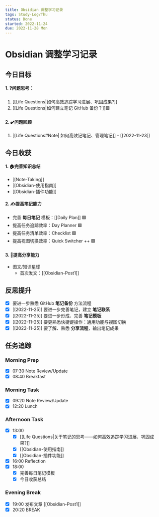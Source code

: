```yaml
---
title: Obsidian 调整学习记录
tags: Study-Log/Thu
status: Done
started: 2022-11-24
due: 2022-11-28 Mon
---
```

# Obsidian 调整学习记录
## 今日目标
#### 1. ❓问题思考：
1. [[Life Questions|如何高效追踪学习进展、巩固成果?]] 
2. [[Life Questions|如何建立笔记 GitHub 备份？]]🟩
#### 2. ✔️问题回顾
1. [[Life Questions#Note| 如何高效记笔记、管理笔记]] - [[2022-11-23]]
## 今日收获
#### 1. 🏠完善知识总结
- [[Note-Taking]]
- [[Obsidian-使用指南]]
- [[Obsidian-插件功能]]
#### 2. ✍️提高笔记能力
- 完善 **每日笔记** 模板：[[Daily Plan]] 🟩
- 提高任务追踪效率：Day Planner 🟩
- 提高任务清单效率：Checklist 🟩
- 提高视图切换效率：Quick Switcher ++ 🟩
#### 3. 👯提高分享能力
- 图文/知识星球 
	- 首次发文：[[Obsidian-Post1]]
## 反思提升 
- [x] 要进一步熟悉 GitHub **笔记备份** 方法流程 
- [x] [[2022-11-25]] 要进一步完善笔记，建立 **笔记联系**
- [x] [[2022-11-25]] 要进一步形成、完善 **笔记模板** 
- [x] [[2022-11-25]] 要更熟悉快捷键操作：通用功能与视图切换 
- [x] [[2022-11-25]] 要了解、熟悉 **分享流程**，输出笔记成果 
## 任务追踪
### Morning Prep
- [x] 07:30 Note Review/Update
- [x] 08:40 Breakfast
### Morning Task
- [x] 09:20 Note Review/Update
- [x] 12:20 Lunch
### Afternoon Task
- [x] 13:00 
	- [x] [[Life Questions|关于笔记的思考——如何高效追踪学习进展、巩固成果?]]
	- [x] [[Obsidian-使用指南]]
	- [x] [[Obsidian-插件功能]]
- [x] 16:00 Reflection
- [x] 18:00 
	- [x] 完善每日笔记模板
	- [x] 今日收获总结
### Evening Break
- [x] 19:00 发布文章 [[Obsidian-Post1]]
- [x] 20:20 BREAK